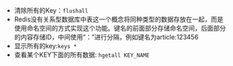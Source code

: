 
- 清除所有的Key：`flushall`
- Redis没有关系型数据库中表这一个概念将同种类型的数据存放在一起，而是使用命名空间的方式实现这个功能。键名的前面部分存储命名空间，后面部分的内容存储ID，中间使用“：”进行分隔，例如键名为article:123456
- 显示所有的key:`keys *`
- 查看某个KEY下面的所有数据: `hgetall KEY_NAME`